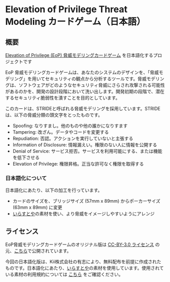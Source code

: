 # Elevation of Privilege Threat Modeling カードゲーム（日本語）

## 概要

[Elevation of Privilege (EoP) 脅威モデリングカードゲーム](https://github.com/adamshostack/eop) を日本語化するプロジェクトです

EoP 脅威モデリングカードゲームは、あなたのシステムのデザインを、「脅威モデリング」を用いてセキュリティの観点から分析するツールです。脅威モデリングは、ソフトウェアがどのようなセキュリティ脅威にさらされ攻撃される可能性があるのかを、開発の設計段階において洗い出します。開発初期の段階で、潜在するセキュリティ脆弱性を潰すことを目的としています。

このカードは、STRIDEと呼ばれる脅威モデリングを採用しています。STRIDEは、以下の脅威分類の頭文字をとったものです。

- Spoofing: なりすまし。他のものや他の誰かになりすます
- Tampering: 改ざん。データやコードを変更する
- Repudiation: 否認。アクションを実行していないと主張する
- Information of Disclosure: 情報漏えい。権限のない人に情報を公開する
- Denial of Service: サービス拒否。サービスを利用可能にする、または機能を低下させる
- Elevation of Privilege: 権限昇格。正当な許可なく権限を取得する

### 日本語化について

日本語化にあたり、以下の加工を行っています。

- カードのサイズを、ブリッジサイズ (57mm x 89mm) からポーカーサイズ (63mm x 89mm) に変更
- [いらすとや](https://www.irasutoya.com/)の素材を使い、より脅威をイメージしやすいようにアレンジ

## ライセンス

EoP脅威モデリングカードゲームのオリジナル版は [CC-BY-3.0 ライセンス](https://creativecommons.org/licenses/by/3.0/us/) の元、[こちら](https://github.com/adamshostack/eop)で公開されています。

今回の日本語化版は、Kii株式会社の有志により、無料配布を前提に作成されたものです。日本語化にあたり、[いらすとや](https://www.irasutoya.com/)の素材を使用しています。使用されている素材の利用規約については [こちら](https://www.irasutoya.com/p/terms.html) をご確認ください。

